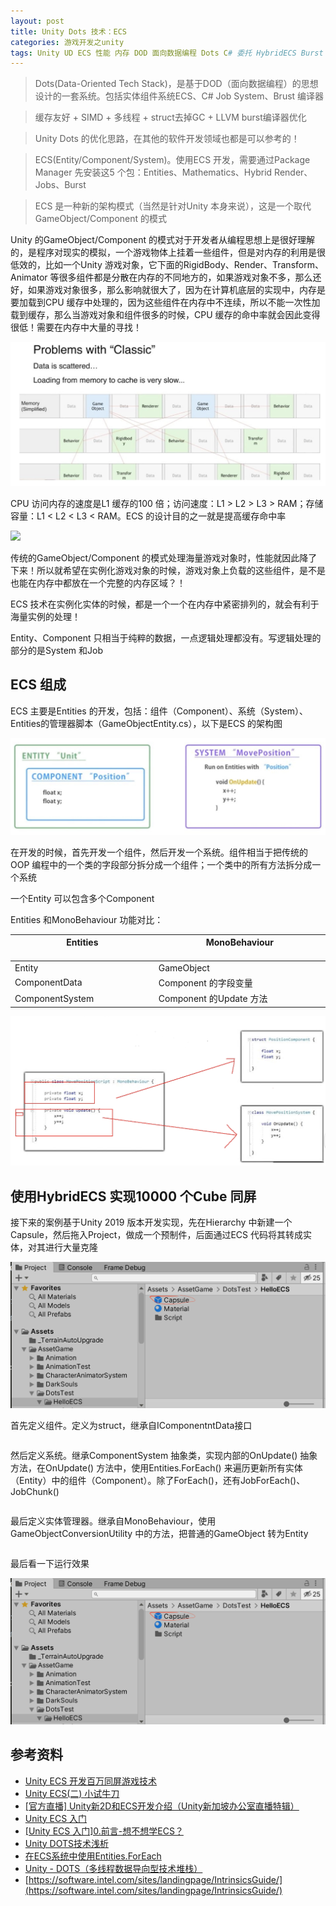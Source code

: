 ```yaml
---
layout: post
title: Unity Dots 技术：ECS
categories: 游戏开发之unity
tags: Unity UD ECS 性能 内存 DOD 面向数据编程 Dots C# 委托 HybridECS Burst SIMD CPU 
---
```


>Dots(Data-Oriented Tech Stack)，是基于DOD（面向数据编程）的思想设计的一套系统。包括实体组件系统ECS、C# Job System、Brust 编译器

>缓存友好 + SIMD + 多线程 + struct去掉GC + LLVM burst编译器优化

>Unity Dots 的优化思路，在其他的软件开发领域也都是可以参考的！

>ECS(Entity/Component/System)。使用ECS 开发，需要通过Package Manager 先安装这5 个包：Entities、Mathematics、Hybrid Render、Jobs、Burst

>ECS 是一种新的架构模式（当然是针对Unity 本身来说），这是一个取代GameObject/Component 的模式

Unity 的GameObject/Component 的模式对于开发者从编程思想上是很好理解的，是程序对现实的模拟，一个游戏物体上挂着一些组件，但是对内存的利用是很低效的，比如一个Unity 游戏对象，它下面的RigidBody、Render、Transform、Animator 等很多组件都是分散在内存的不同地方的，如果游戏对象不多，那么还好，如果游戏对象很多，那么影响就很大了，因为在计算机底层的实现中，内存是要加载到CPU 缓存中处理的，因为这些组件在内存中不连续，所以不能一次性加载到缓存，那么当游戏对象和组件很多的时候，CPU 缓存的命中率就会因此变得很低！需要在内存中大量的寻找！

![](../media/image/2020-11-28/01.png)

CPU 访问内存的速度是L1 缓存的100 倍；访问速度：L1 > L2 > L3 > RAM；存储容量：L1 < L2 < L3 < RAM。ECS 的设计目的之一就是提高缓存命中率

![](../media/image/2020-11-28/01-01.png)

传统的GameObject/Component 的模式处理海量游戏对象时，性能就因此降了下来！所以就希望在实例化游戏对象的时候，游戏对象上负载的这些组件，是不是也能在内存中都放在一个完整的内存区域？！

ECS 技术在实例化实体的时候，都是一个一个在内存中紧密排列的，就会有利于海量实例的处理！

Entity、Component 只相当于纯粹的数据，一点逻辑处理都没有。写逻辑处理的部分的是System 和Job

## ECS 组成

ECS 主要是Entities 的开发，包括：组件（Component）、系统（System）、Entities的管理器脚本（GameObjectEntity.cs），以下是ECS 的架构图

![](../media/image/2020-11-28/02.png)

在开发的时候，首先开发一个组件，然后开发一个系统。组件相当于把传统的OOP 编程中的一个类的字段部分拆分成一个组件；一个类中的所有方法拆分成一个系统

一个Entity 可以包含多个Component

Entities 和MonoBehaviour 功能对比：

Entities   &nbsp;&nbsp;&nbsp;&nbsp;&nbsp;&nbsp;&nbsp;&nbsp;&nbsp;&nbsp;&nbsp;&nbsp;&nbsp;&nbsp;&nbsp;&nbsp;&nbsp;&nbsp;&nbsp;&nbsp;&nbsp;&nbsp;&nbsp;&nbsp;&nbsp;&nbsp;&nbsp;&nbsp;&nbsp;&nbsp;&nbsp;&nbsp;&nbsp;&nbsp;&nbsp;&nbsp;&nbsp;&nbsp;&nbsp;&nbsp;&nbsp;&nbsp;&nbsp;&nbsp;&nbsp;&nbsp;        | MonoBehaviour  &nbsp;&nbsp;&nbsp;&nbsp;&nbsp;&nbsp;&nbsp;&nbsp;&nbsp;&nbsp;&nbsp;&nbsp;&nbsp;&nbsp;&nbsp;&nbsp;&nbsp;&nbsp;&nbsp;&nbsp;&nbsp;&nbsp;&nbsp;&nbsp;&nbsp;&nbsp;&nbsp;&nbsp;&nbsp;&nbsp;&nbsp;&nbsp;&nbsp;&nbsp;&nbsp;&nbsp;&nbsp;&nbsp;&nbsp;&nbsp;&nbsp;&nbsp;&nbsp;&nbsp;&nbsp;&nbsp;
-------------------|------------------
Entity             | GameObject
ComponentData      | Component 的字段变量
ComponentSystem    | Component 的Update 方法

![](../media/image/2020-11-28/03.png)

## 使用HybridECS 实现10000 个Cube 同屏

接下来的案例基于Unity 2019 版本开发实现，先在Hierarchy 中新建一个Capsule，然后拖入Project，做成一个预制件，后面通过ECS 代码将其转成实体，对其进行大量克隆

![](../media/image/2020-11-28/04.png)

首先定义组件。定义为struct，继承自IComponentntData接口

```c#

```

然后定义系统。继承ComponentSystem 抽象类，实现内部的OnUpdate() 抽象方法，在OnUpdate() 方法中，使用Entities.ForEach() 来遍历更新所有实体（Entity）中的组件（Component）。除了ForEach()，还有JobForEach()、JobChunk()

```c#

```

最后定义实体管理器。继承自MonoBehaviour，使用GameObjectConversionUtility 中的方法，把普通的GameObject 转为Entity

```c#

```

最后看一下运行效果

![](../media/image/2020-11-28/04.png)

## 参考资料

* [Unity ECS 开发百万同屏游戏技术](https://www.bilibili.com/video/BV1yt411u7dh)
* [Unity ECS(二) 小试牛刀](https://www.bilibili.com/video/BV187411T7vA)
* [[官方直播] Unity新2D和ECS开发介绍（Unity新加坡办公室直播特辑）](https://www.bilibili.com/video/BV1At41117n6)
* [Unity ECS 入门](https://www.jianshu.com/p/975c00105511)
* [[Unity ECS 入门]0.前言-想不想学ECS？](http://www.benmutou.com/archives/2772)
* [Unity DOTS技术浅析](https://blog.csdn.net/qq_19714407/article/details/104602000)
* [在ECS系统中使用Entities.ForEach](https://blog.csdn.net/zhenghongzhi6/article/details/110173328)
* [Unity - DOTS（多线程数据导向型技术堆栈）](https://www.jianshu.com/p/5b36236c7630)
* [https://software.intel.com/sites/landingpage/IntrinsicsGuide/](https://software.intel.com/sites/landingpage/IntrinsicsGuide/)
